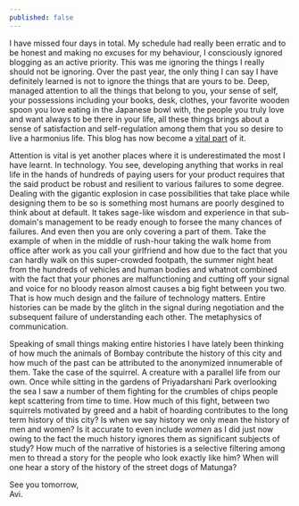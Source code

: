 ```yaml
---
published: false
---
```

I have missed four days in total. My schedule had really been erratic and to be honest and making no excuses for my behaviour, I consciously ignored blogging as an active priority. This was me ignoring the things I really should not be ignoring. Over the past year, the only thing I can say I have definitely learned is not to ignore the things that are yours to be. Deep, managed attention to all the things that belong to you, your sense of self, your possessions including your books, desk, clothes, your favorite wooden spoon you love eating in the Japanese bowl with, the people you truly love and want always to be there in your life, all these things brings about a sense of satisfaction and self-regulation among them that you so desire to live a harmonius life. This blog has now become a [vital part](http://www.willwilkinson.net/flybottle/2014/01/23/old-school-blogging/ "Old School Blogging") of it.

Attention is vital is yet another places where it is underestimated the most I have learnt. In technology. You see, developing anything that works in real life in the hands of hundreds of paying users for your product requires that the said product be robust and resilient to various failures to some degree. Dealing with the gigantic explosion in case possibilities that take place while designing them to be so is something most humans are poorly desgined to think about at default. It takes sage-like wisdom and experience in that sub-domain's management to be ready enough to forsee the many chances of failures. And even then you are only covering a part of them. Take the example of when in the middle of rush-hour taking the walk home from office after work as you call your girlfriend and how due to the fact that you can hardly walk on this super-crowded footpath, the summer night heat from the hundreds of vehicles and human bodies and whatnot combined with the fact that your phones are malfunctioning and cutting off your signal and voice for no bloody reason almost causes a big fight between you two. That is how much design and the failure of technology matters. Entire histories can be made by the glitch in the signal during negotiation and the subsequent failure of understanding each other. The metaphysics of communication. 

Speaking of small things making entire histories I have lately been thinking of how much the animals of Bombay contribute the history of this city and how much of the past can be attributed to the anonymized innumerable of them. Take the case of the squirrel. A creature with a parallel life from our own. Once while sitting in the gardens of Priyadarshani Park overlooking the sea I saw a number of them fighting for the crumbles of chips people kept scattering from time to time. How much of this fight, between two squirrels motivated by greed and a habit of hoarding contributes to the long term history of this city? Is when we say history we only mean the history of men and women? Is it accurate to even include _women_ as I did just now owing to the fact the much history ignores them as significant subjects of study? How much of the narrative of histories is a selective filtering among men to thread a story for the people who look exactly like him? When will one hear a story of the history of the street dogs of Matunga?

See you tomorrow,  
Avi.


